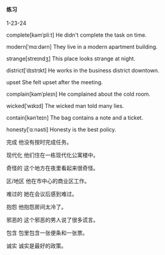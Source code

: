 #### 练习

1-23-24

complete[kəmˈpliːt]	He didn't complete the task on time.

modern[ˈmɑːdərn]	They live in a modern apartment building.

strange[streɪndʒ]	This place looks strange at night.

district[ˈdɪstrɪkt]	He works in the business district downtown.

upset	She felt upset after the meeting.

complain[kəmˈpleɪn]	He complained about the cold room.

wicked[ˈwɪkɪd]	The wicked man told many lies.

contain[kənˈteɪn]	The bag contains a note and a ticket.

honesty[ˈɑːnəsti]	Honesty is the best policy.





完成	他没有按时完成任务。

现代化	他们住在一栋现代化公寓楼中。

奇怪的	这个地方在夜里看起来很奇怪。

区/地区	他在市中心的商业区工作。

难过的	她在会议后感到难过。

抱怨	他抱怨房间太冷了。

邪恶的	这个邪恶的男人说了很多谎言。

包含	包里包含一张便条和一张票。

诚实	诚实是最好的政策。